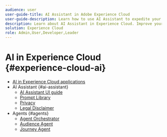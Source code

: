 ```yaml
---
audience: user
user-guide-title: AI Assistant in Adobe Experience Cloud
user-guide-description: Learn how to use AI Assistant to expedite your workflow with Adobe Experience Platform and Real-Time Customer Data Platform.
description: Learn about AI Assistant in Experience Cloud. Improve your product knowledge and gain operational insights using AI in Experience Cloud.
solution: Experience Cloud
role: Admin,User,Developer,Leader
---
```


# AI in Experience Cloud {#experience-cloud-ai}

- [AI in Experience Cloud applications](home.md)
- AI Assistant {#ai-assistant}
  - [AI Assistant UI guide](./ai-assistant/ai-assistant-ui.md)
  - [Prompt Library](./ai-assistant/prompt-library.md)
  - [Privacy](./ai-assistant/privacy.md)
  - [Legal Disclaimer](./ai-assistant/legal-disclaimer.md)
- Agents {#agents}
  - [Agent Orchestrator](./agents/agent-orchestrator.md)
  - [Audience Agent](./agents/audience.md)
  - [Journey Agent](./agents/ajo-agent-analyze.md)
